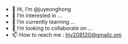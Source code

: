 - 👋 Hi, I’m @juyeonghong
- 👀 I’m interested in ...
- 🌱 I’m currently learning ...
- 💞️ I’m looking to collaborate on ...
- 📫 How to reach me : hjy208120@gmailc.om

<!---
juyeonghong/juyeonghong is a ✨ special ✨ repository because its `README.md` (this file) appears on your GitHub profile.
You can click the Preview link to take a look at your changes.
--->
